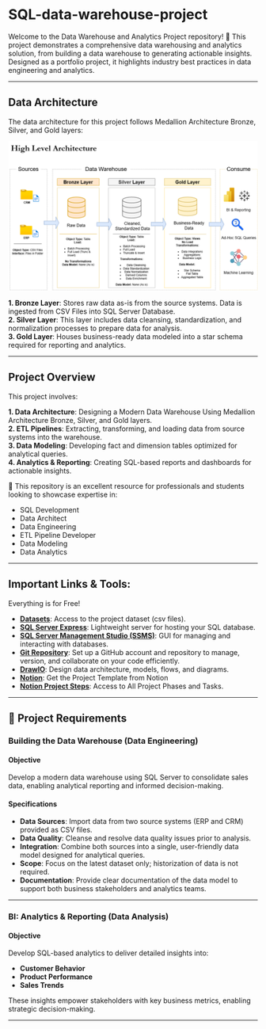 # SQL-data-warehouse-project

Welcome to the Data Warehouse and Analytics Project repository! 🚀
This project demonstrates a comprehensive data warehousing and analytics solution, from building a data warehouse to generating actionable insights. Designed as a portfolio project, it highlights industry best practices in data engineering and analytics.

---
## Data Architecture

The data architecture for this project follows Medallion Architecture Bronze, Silver, and Gold layers:

![Data Architecture Image](docs/architecture-Page-1.drawio.png)

**1. Bronze Layer**: Stores raw data as-is from the source systems. Data is ingested from CSV Files into SQL Server Database. <br>
**2. Silver Layer**: This layer includes data cleansing, standardization, and normalization processes to prepare data for analysis. <br>
**3. Gold Layer**: Houses business-ready data modeled into a star schema required for reporting and analytics. <br>

---

## Project Overview

This project involves:

**1. Data Architecture**: Designing a Modern Data Warehouse Using Medallion Architecture Bronze, Silver, and Gold layers.<br>
**2. ETL Pipelines**: Extracting, transforming, and loading data from source systems into the warehouse.<br>
**3. Data Modeling**: Developing fact and dimension tables optimized for analytical queries.<br>
**4. Analytics & Reporting**: Creating SQL-based reports and dashboards for actionable insights.<br>

🎯 This repository is an excellent resource for professionals and students looking to showcase expertise in:

- SQL Development
- Data Architect
- Data Engineering
- ETL Pipeline Developer
- Data Modeling
- Data Analytics

---

## Important Links & Tools:

Everything is for Free!

- **[Datasets]()**: Access to the project dataset (csv files).
- **[SQL Server Express]()**: Lightweight server for hosting your SQL database.
- **[SQL Server Management Studio (SSMS)]()**: GUI for managing and interacting with databases.
- **[Git Repository]()**: Set up a GitHub account and repository to manage, version, and collaborate on your code efficiently.
- **[DrawIO]()**: Design data architecture, models, flows, and diagrams.
- **[Notion]()**: Get the Project Template from Notion
- **[Notion Project Steps]()**: Access to All Project Phases and Tasks.

---

## 🚀 Project Requirements

### Building the Data Warehouse (Data Engineering)

#### Objective
Develop a modern data warehouse using SQL Server to consolidate sales data, enabling analytical reporting and informed decision-making.

#### Specifications
- **Data Sources**: Import data from two source systems (ERP and CRM) provided as CSV files.
- **Data Quality**: Cleanse and resolve data quality issues prior to analysis.
- **Integration**: Combine both sources into a single, user-friendly data model designed for analytical queries.
- **Scope**: Focus on the latest dataset only; historization of data is not required.
- **Documentation**: Provide clear documentation of the data model to support both business stakeholders and analytics teams.

---

### BI: Analytics & Reporting (Data Analysis)

#### Objective
Develop SQL-based analytics to deliver detailed insights into:

- **Customer Behavior**
- **Product Performance**
- **Sales Trends**

These insights empower stakeholders with key business metrics, enabling strategic decision-making.

---

